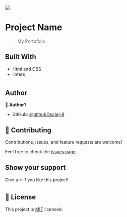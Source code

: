 ![](https://img.shields.io/badge/Microverse-blueviolet)

# Project Name

> My Portofolio

## Built With

- Html and CSS
- linters

#

## Author

👤 **Author1**

- GitHub: [@githubOscarj-8](https://github.com/Oscarj-8)

## 🤝 Contributing

Contributions, issues, and feature requests are welcome!

Feel free to check the [issues page](../../issues/).

## Show your support

Give a ⭐️ if you like this project!

## 📝 License

This project is [MIT](./LICENSE) licensed.
